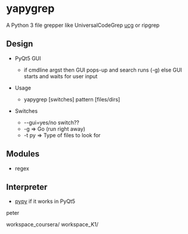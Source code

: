 # yapygrep

A Python 3 file grepper like UniversalCodeGrep [ucg](https://github.com/gvansickle/ucg) or ripgrep

## Design
* PyQt5 GUI
    * if cmdline argst then GUI pops-up and search runs (-g) else GUI starts and waits for user input

* Usage
    * yapygrep [switches] pattern [files/dirs]
    
* Switches
    * --gui=yes/no switch??
    * -g  => Go (run right away)
    * -t py => Type of files to look for

## Modules
* regex

## Interpreter
* [pypy](https://pypy.org) if it works in PyQt5

peter

workspace_coursera/
workspace_K1/
